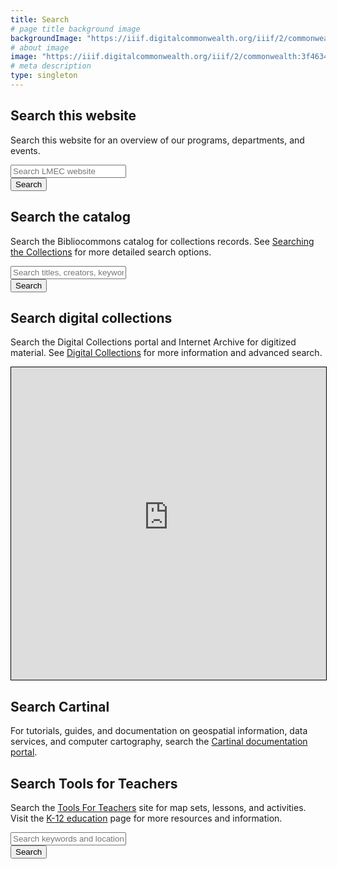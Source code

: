 ```yaml
---
title: Search
# page title background image
backgroundImage: "https://iiif.digitalcommonwealth.org/iiif/2/commonwealth:3f463366g/1292,3248,8404,3417/1200,/0/default.jpg"
# about image
image: "https://iiif.digitalcommonwealth.org/iiif/2/commonwealth:3f4634466/2291,2158,3532,2116/1200,/0/default.jpg"
# meta description
type: singleton
---
```


## Search this website

Search this website for an overview of our programs, departments, and events.

<div class="input-group mt-3 mb-5">
  <input type="text" class="form-control" id="website-search-entry" placeholder="Search LMEC website" aria-label="Search LMEC website" aria-describedby="website-search-submit">
  <div class="input-group-append">
    <button class="btn btn-primary" type="button" id="website-search-submit">Search</button>
  </div>
</div>

<script>
  function submitSiteSearch(){
    window.open('https://www.google.com/search?client=safari&source=hp&ei=QHecX82iOM_BytMP6deWiAg&q=site%3Aleventhalmap.org+' + encodeURI(document.getElementById('website-search-entry').value) );
  }
  document.getElementById("website-search-submit").addEventListener('click', submitSiteSearch );
  // Bind to enter key
  document.getElementById("website-search-entry").addEventListener('keyup', function(e){ 
    if(e.keyCode == 13 ){ submitSiteSearch(); }
  });
</script>

## Search the catalog

Search the Bibliocommons catalog for collections records. See [Searching the Collections](collections/searching) for more detailed search options.

<div class="input-group mt-3 mb-5">
  <input type="text" class="form-control" id="bibliocommons-search-entry" placeholder="Search titles, creators, keywords" aria-label="Search keywords" aria-describedby="bibliocommons-search-submit">
  <div class="input-group-append">
    <button class="btn btn-primary" type="button" id="bibliocommons-search-submit">Search</button>
  </div>
</div>

<script>
  function submitBibliocommonsSearch(){
    window.open('https://bpl.bibliocommons.com/v2/search?query=anywhere%3A%28' + encodeURI(document.getElementById('bibliocommons-search-entry').value) + '%29+++branch%3A%22BPL+-+Leventhal+Map+Center%22+-formatcode%3A%28AB+OR+GRAPHIC_NOVEL_DOWNLOAD+OR+VIDEO_DOWNLOAD+OR+EBOOK+OR+EJ+OR+PLAYAWAY_AUDIOBOOK+OR+MN+OR+MUSIC_ONLINE+OR+VIDEO_ONLINE+%29&searchType=bl&suppress=true' );
  }
  document.getElementById("bibliocommons-search-submit").addEventListener('click', submitBibliocommonsSearch );
  // Bind to enter key
  document.getElementById("bibliocommons-search-entry").addEventListener('keyup', function(e){ 
    if(e.keyCode == 13 ){ submitBibliocommonsSearch(); }
  });
</script>

## Search digital collections

Search the Digital Collections portal and Internet Archive for digitized material. See [Digital Collections](collections/digital-collections) for more information and advanced search.

<iframe src="https://geoservices.leventhalmap.org/union-search" style="width:100%;height:500px;border:1px solid black;"></iframe>

## Search Cartinal

For tutorials, guides, and documentation on geospatial information, data services, and computer cartography, search the [Cartinal documentation portal](https://geoservices.leventhalmap.org/cartinal/). 

## Search Tools for Teachers

Search the [Tools For Teachers](https://collections.leventhalmap.org/educators/) site for map sets, lessons, and activities. Visit the [K-12 education](education/k12) page for more resources and information.

<div class="input-group mt-3 mb-5">
  <input type="text" class="form-control" id="tft-search-entry" placeholder="Search keywords and locations" aria-label="Search keywords and locations" aria-describedby="tft-search-submit">
  <div class="input-group-append">
    <button class="btn btn-primary" type="button" id="tft-search-submit">Search</button>
  </div>
</div>

<script>
  function submitTFTSearch(){
    window.open('https://collections.leventhalmap.org/educators/search?utf8=✓&search%5Bkeyword%5D=' + encodeURI(document.getElementById('tft-search-entry').value) + '&search%5Bgrade_level%5D=&search%5Bsubject%5D=&search%5Bstaff%5D=0' );
  }
  document.getElementById("tft-search-submit").addEventListener('click', submitTFTSearch );
  // Bind to enter key
  document.getElementById("tft-search-entry").addEventListener('keyup', function(e){ 
    if(e.keyCode == 13 ){ submitTFTSearch(); }
  });
</script>
